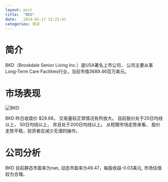 ```yaml
---
layout: post
title:  "BKD"
date:   2014-02-17 12:21:41
categories: 观点
---
```


# 简介
BKD（Brookdale Senior Living Inc.）是USA著名上市公司，
公司主要从事Long-Term Care Facilities行业，当前市值3689.46百万美元。

# 市场表现

![BKD](http://finviz.com/chart.ashx?t=BKD&ty=c&ta=1&p=d&s=l)

BKD 昨日收盘价 $29.68，
交易量较正常情况有所放大。
目前股价处于20日均线以上，
50日均线以上，
并且处于200日均线以上。
从短期市场走势来看，
股价走势平稳，投资者应减少无谓的操作。

# 公司分析
BKD 目前静态市盈率为nan, 动态市盈率为49.47，每股收益-0.03美元,
市场估值较为合理。
